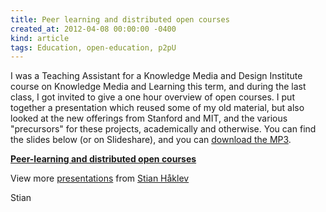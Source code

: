 ```yaml
---
title: Peer learning and distributed open courses
created_at: 2012-04-08 00:00:00 -0400
kind: article
tags: Education, open-education, p2pU
---
```


I was a Teaching Assistant for a Knowledge Media and Design Institute
course on Knowledge Media and Learning this term, and during the last
class, I got invited to give a one hour overview of open courses. I put
together a presentation which reused some of my old material, but also
looked at the new offerings from Stanford and MIT, and the various
"precursors" for these projects, academically and otherwise. You can
find the slides below (or on Slideshare), and you can [download the
MP3](http://reganmian.net/files/Peer_Learning290312.mp3).

**[Peer-learning and distributed open
courses](http://www.slideshare.net/houshuang/peerlearning-and-distributed-open-courses "Peer-learning and distributed open courses")**

View more [presentations](http://www.slideshare.net/) from [Stian
Håklev](http://www.slideshare.net/houshuang)

Stian
